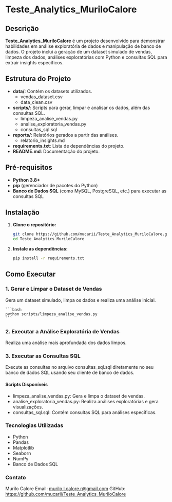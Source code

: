 # Teste_Analytics_MuriloCalore

## Descrição

**Teste_Analytics_MuriloCalore** é um projeto desenvolvido para demonstrar habilidades em análise exploratória de dados e manipulação de banco de dados. O projeto inclui a geração de um dataset simulado de vendas, limpeza dos dados, análises exploratórias com Python e consultas SQL para extrair insights específicos.

## Estrutura do Projeto

- **data/**: Contém os datasets utilizados.
  - vendas_dataset.csv
  - data_clean.csv
- **scripts/**: Scripts para gerar, limpar e analisar os dados, além das consultas SQL.
  - limpeza_analise_vendas.py
  - analise_exploratoria_vendas.py
  - consultas_sql.sql
- **reports/**: Relatórios gerados a partir das análises.
  - relatorio_insights.md
- **requirements.txt**: Lista de dependências do projeto.
- **README.md**: Documentação do projeto.

## Pré-requisitos

- **Python 3.8+**
- **pip** (gerenciador de pacotes do Python)
- **Banco de Dados SQL** (como MySQL, PostgreSQL, etc.) para executar as consultas SQL

## Instalação

1. **Clone o repositório:**
    ```bash
    git clone https://github.com/mucarii/Teste_Analytics_MuriloCalore.git
    cd Teste_Analytics_MuriloCalore
    ```

2. **Instale as dependências:**
    ```bash
    pip install -r requirements.txt
    ```

## Como Executar

### 1. Gerar e Limpar o Dataset de Vendas

Gera um dataset simulado, limpa os dados e realiza uma análise inicial.

    ```bash
    python scripts/limpeza_analise_vendas.py
    ```

### 2. Executar a Análise Exploratória de Vendas

Realiza uma análise mais aprofundada dos dados limpos.

### 3. Executar as Consultas SQL

Execute as consultas no arquivo consultas_sql.sql diretamente no seu banco de dados SQL usando seu cliente de banco de dados.

#### Scripts Disponíveis

 - limpeza_analise_vendas.py: Gera e limpa o dataset de vendas.
 - analise_exploratoria_vendas.py: Realiza análises exploratórias e gera visualizações.
 - consultas_sql.sql: Contém consultas SQL para análises específicas.
  
### Tecnologias Utilizadas

 - Python
 - Pandas
 - Matplotlib
 - Seaborn
 - NumPy
 - Banco de Dados SQL

### Contato
Murilo Calore
Email: murilo.l.calore.r@gmail.com
GitHub: https://github.com/mucarii/Teste_Analytics_MuriloCalore